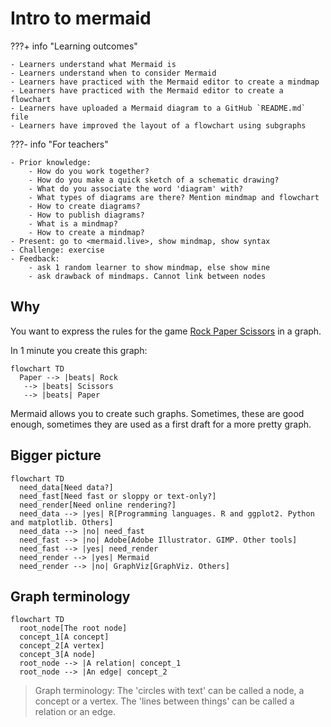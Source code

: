 # Intro to mermaid

???+ info "Learning outcomes"

    - Learners understand what Mermaid is
    - Learners understand when to consider Mermaid
    - Learners have practiced with the Mermaid editor to create a mindmap
    - Learners have practiced with the Mermaid editor to create a flowchart
    - Learners have uploaded a Mermaid diagram to a GitHub `README.md` file
    - Learners have improved the layout of a flowchart using subgraphs

???- info "For teachers"

    - Prior knowledge:
        - How do you work together?
        - How do you make a quick sketch of a schematic drawing?
        - What do you associate the word 'diagram' with?
        - What types of diagrams are there? Mention mindmap and flowchart
        - How to create diagrams?
        - How to publish diagrams?
        - What is a mindmap?
        - How to create a mindmap?
    - Present: go to <mermaid.live>, show mindmap, show syntax
    - Challenge: exercise
    - Feedback:
        - ask 1 random learner to show mindmap, else show mine
        - ask drawback of mindmaps. Cannot link between nodes

## Why

You want to express the rules for the game
[Rock Paper Scissors](https://en.wikipedia.org/wiki/Rock_paper_scissors)
in a graph.

In 1 minute you create this graph:

```mermaid
flowchart TD
  Paper --> |beats| Rock 
   --> |beats| Scissors
   --> |beats| Paper
```

Mermaid allows you to create such graphs.
Sometimes, these are good enough, sometimes they are used as a
first draft for a more pretty graph.

## Bigger picture

<!-- markdownlint-disable MD013 -->

```mermaid
flowchart TD
  need_data[Need data?]
  need_fast[Need fast or sloppy or text-only?]
  need_render[Need online rendering?]
  need_data --> |yes| R[Programming languages. R and ggplot2. Python and matplotlib. Others]
  need_data --> |no| need_fast
  need_fast --> |no| Adobe[Adobe Illustrator. GIMP. Other tools]
  need_fast --> |yes| need_render
  need_render --> |yes| Mermaid
  need_render --> |no| GraphViz[GraphViz. Others]
```

<!-- markdownlint-enable MD013 -->

## Graph terminology

```mermaid
flowchart TD
  root_node[The root node]
  concept_1[A concept]  
  concept_2[A vertex]  
  concept_3[A node]  
  root_node --> |A relation| concept_1
  root_node --> |An edge| concept_2
```

> Graph terminology:
> The 'circles with text' can be called a node, a concept or a vertex.
> The 'lines between things' can be called a relation or an edge.
